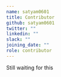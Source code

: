 ```yaml
---
name: satyam0601
title: Contributor
github: satyam0601
twitter: ""
linkedin: ""
slack: ""
joining_date: ""
role: contributor
---
```


Still waiting for this
